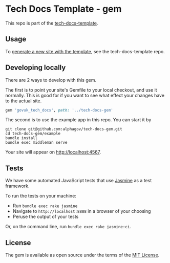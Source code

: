 # Tech Docs Template - gem

This repo is part of the [tech-docs-template](https://github.com/alphagov/tech-docs-template).

## Usage

To [generate a new site with the template](https://github.com/alphagov/tech-docs-template#creating-a-new-documentation-project), see the tech-docs-template repo.

## Developing locally

There are 2 ways to develop with this gem.

The first is to point your site's Gemfile to your local checkout, and use it normally. This is good for if you want to see what effect your changes have to the actual site.

```rb
gem 'govuk_tech_docs', path: '../tech-docs-gem'
```

The second is to use the example app in this repo. You can start it by

```
git clone git@github.com:alphagov/tech-docs-gem.git
cd tech-docs-gem/example
bundle install
bundle exec middleman serve
```

Your site will appear on <http://localhost:4567>.

## Tests

We have some automated JavaScript tests that use [Jasmine][jas] as a test
framework.

To run the tests on your machine:

- Run `bundle exec rake jasmine`
- Navigate to `http://localhost:8888` in a browser of your choosing
- Peruse the output of your tests

Or, on the command line, run `bundle exec rake jasmine:ci`.

## License

The gem is available as open source under the terms of the [MIT License](LICENSE.md).

[jas]: https://jasmine.github.io/

